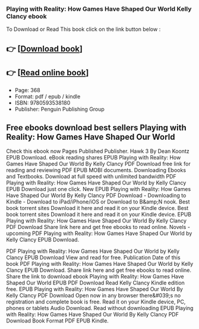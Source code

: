 ### Playing with Reality: How Games Have Shaped Our World Kelly Clancy ebook

To Download or Read This book click on the link button below :

## 👉  [**[Download book](http://ebooksharez.info/download.php?group=book&from=github.com&id=712146&lnk=1066 "Download book")**]

## 👉  [**[Read online book](http://ebooksharez.info/download.php?group=book&from=github.com&id=712146&lnk=1066 "Read online book")**]


* Page: 368
* Format: pdf / epub / kindle
* ISBN: 9780593538180
* Publisher: Penguin Publishing Group



## Free ebooks download best sellers Playing with Reality: How Games Have Shaped Our World


Check this ebook now Pages Published Publisher. Hawk 3 By Dean Koontz EPUB Download. eBook reading shares EPUB Playing with Reality: How Games Have Shaped Our World By Kelly Clancy PDF Download free link for reading and reviewing PDF EPUB MOBI documents. Downloading Ebooks and Textbooks. Download at full speed with unlimited bandwidth PDF Playing with Reality: How Games Have Shaped Our World by Kelly Clancy EPUB Download just one click. New EPUB Playing with Reality: How Games Have Shaped Our World By Kelly Clancy PDF Download - Downloading to Kindle - Download to iPad/iPhone/iOS or Download to B&amp;amp;N nook. Best book torrent sites Download it here and read it on your Kindle device. Best book torrent sites Download it here and read it on your Kindle device. EPUB Playing with Reality: How Games Have Shaped Our World By Kelly Clancy PDF Download Share link here and get free ebooks to read online. Novels - upcoming PDF Playing with Reality: How Games Have Shaped Our World by Kelly Clancy EPUB Download.

PDF Playing with Reality: How Games Have Shaped Our World by Kelly Clancy EPUB Download View and read for free. Publication Date of this book PDF Playing with Reality: How Games Have Shaped Our World by Kelly Clancy EPUB Download. Share link here and get free ebooks to read online. Share the link to download ebook Playing with Reality: How Games Have Shaped Our World EPUB PDF Download Read Kelly Clancy Kindle edition free. EPUB Playing with Reality: How Games Have Shaped Our World By Kelly Clancy PDF Download Open now in any browser there&amp;#039;s no registration and complete book is free. Read it on your Kindle device, PC, phones or tablets Audio Download. Read without downloading EPUB Playing with Reality: How Games Have Shaped Our World By Kelly Clancy PDF Download Book Format PDF EPUB Kindle.





